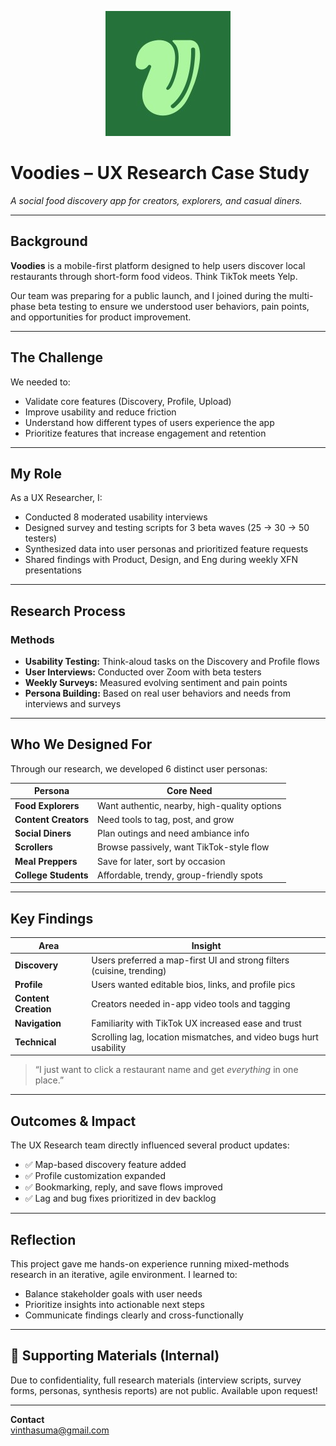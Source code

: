 <p align="center">
  <img src="voodiesus_logo.png" alt="Voodies Logo" width="200"/>
</p>

# Voodies – UX Research Case Study
*A social food discovery app for creators, explorers, and casual diners.*

---

## Background

**Voodies** is a mobile-first platform designed to help users discover local restaurants through short-form food videos. Think TikTok meets Yelp.

Our team was preparing for a public launch, and I joined during the multi-phase beta testing to ensure we understood user behaviors, pain points, and opportunities for product improvement.

---

## The Challenge

We needed to:
- Validate core features (Discovery, Profile, Upload)
- Improve usability and reduce friction
- Understand how different types of users experience the app
- Prioritize features that increase engagement and retention

---

##  My Role

As a UX Researcher, I:
- Conducted 8 moderated usability interviews
- Designed survey and testing scripts for 3 beta waves (25 → 30 → 50 testers)
- Synthesized data into user personas and prioritized feature requests
- Shared findings with Product, Design, and Eng during weekly XFN presentations
  
---

##  Research Process

### Methods
-  **Usability Testing:** Think-aloud tasks on the Discovery and Profile flows
-  **User Interviews:** Conducted over Zoom with beta testers
-  **Weekly Surveys:** Measured evolving sentiment and pain points
-  **Persona Building:** Based on real user behaviors and needs from interviews and surveys

---

## Who We Designed For

Through our research, we developed 6 distinct user personas:

| Persona | Core Need |
|--------|-----------|
| **Food Explorers** | Want authentic, nearby, high-quality options |
| **Content Creators** | Need tools to tag, post, and grow |
| **Social Diners** | Plan outings and need ambiance info |
| **Scrollers** | Browse passively, want TikTok-style flow |
| **Meal Preppers** | Save for later, sort by occasion |
| **College Students** | Affordable, trendy, group-friendly spots |

---

## Key Findings

| Area | Insight |
|------|--------|
|  **Discovery** | Users preferred a map-first UI and strong filters (cuisine, trending) |
|  **Profile** | Users wanted editable bios, links, and profile pics |
|  **Content Creation** | Creators needed in-app video tools and tagging |
|  **Navigation** | Familiarity with TikTok UX increased ease and trust |
|  **Technical** | Scrolling lag, location mismatches, and video bugs hurt usability |

> “I just want to click a restaurant name and get *everything* in one place.”

---

## Outcomes & Impact

The UX Research team directly influenced several product updates:

- ✅ Map-based discovery feature added
- ✅ Profile customization expanded
- ✅ Bookmarking, reply, and save flows improved
- ✅ Lag and bug fixes prioritized in dev backlog

---

## Reflection

This project gave me hands-on experience running mixed-methods research in an iterative, agile environment. I learned to:
- Balance stakeholder goals with user needs
- Prioritize insights into actionable next steps
- Communicate findings clearly and cross-functionally

---

## 📂 Supporting Materials (Internal)

Due to confidentiality, full research materials (interview scripts, survey forms, personas, synthesis reports) are not public. Available upon request!

---
 
**Contact**  
vinthasuma@gmail.com  

